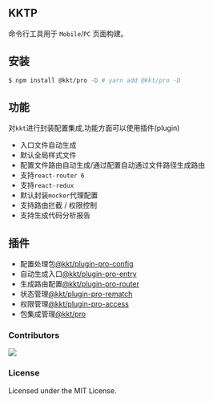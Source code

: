 ## KKTP

命令行工具用于 `Mobile`/`PC` 页面构建。

## 安装

```bash
$ npm install @kkt/pro -D # yarn add @kkt/pro -D
```

## 功能

对`kkt`进行封装配置集成,功能方面可以使用插件(plugin)

- 入口文件自动生成
- 默认全局样式文件
- 配置文件路由自动生成/通过配置自动通过文件路径生成路由
- 支持`react-router 6`
- 支持`react-redux`
- 默认封装`mocker`代理配置
- 支持路由拦截 / 权限控制
- 支持生成代码分析报告

## 插件

- 配置处理包[@kkt/plugin-pro-config](https://github.com/kktjs/kkt-pro/tree/main/packages/plugin/config)
- 自动生成入口[@kkt/plugin-pro-entry](https://github.com/kktjs/kkt-pro/tree/main/packages/plugin/entry)
- 生成路由配置[@kkt/plugin-pro-router](https://github.com/kktjs/kkt-pro/tree/main/packages/plugin/router)
- 状态管理[@kkt/plugin-pro-rematch](https://github.com/kktjs/kkt-pro/tree/main/packages/plugin/rematch)
- 权限管理[@kkt/plugin-pro-access](https://github.com/kktjs/kkt-pro/tree/main/packages/plugin/access)
- 包集成管理[@kkt/pro](https://github.com/kktjs/kkt-pro/tree/main/packages/plugin/pro)

### Contributors

<a href="https://github.com/kktjs/kkt-pro/graphs/contributors">
  <img src="https://kktjs.github.io/kkt-pro/CONTRIBUTORS.svg" />
</a>

### License

Licensed under the MIT License.